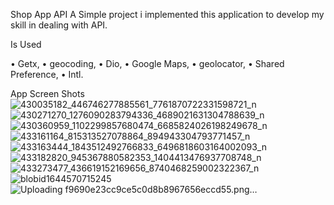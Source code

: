 Shop App API
A Simple project i implemented this application to develop my skill in dealing with API.

Is Used

• Getx, 
• geocoding, 
• Dio, 
• Google Maps, 
• geolocator, 
• Shared Preference,
• Intl.

App Screen Shots
![430035182_446746277885561_7761870722331598721_n](https://github.com/IbrahimIG1/good_food/assets/109023440/ae33ca36-8855-48c8-a1d0-45b92fd0e250)
![430271270_1276090283794336_4689021631304788639_n](https://github.com/IbrahimIG1/good_food/assets/109023440/b867dacc-6641-4f09-b3bd-93b1abd647b9)
![430360959_1102299857680474_6685824026198249678_n](https://github.com/IbrahimIG1/good_food/assets/109023440/cdcd787e-97b9-4531-8863-731210f5c353)
![433161164_815313527078864_894943304793771457_n](https://github.com/IbrahimIG1/good_food/assets/109023440/4a46a6cd-8d79-4551-a2fa-cf9e00801ad7)
![433163444_1843512492766833_6496818603164002093_n](https://github.com/IbrahimIG1/good_food/assets/109023440/23982913-75a9-4ad3-90fd-dea8bc1a8b1f)
![433182820_945367880582353_1404413476937708748_n](https://github.com/IbrahimIG1/good_food/assets/109023440/d2b3c110-da2b-4999-88bd-749bbff0991f)
![433273477_436619152169656_8740468259002322367_n](https://github.com/IbrahimIG1/good_food/assets/109023440/28e2b75b-62c1-4606-97c4-818303ba5857)
![blobid1644570715245](https://github.com/IbrahimIG1/good_food/assets/109023440/ae147589-dd2c-4604-9341-a8c26abe997e)
![Uploading f9690e23cc9ce5c0d8b8967656eccd55.png…]()
